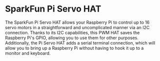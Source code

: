 <!--
---
name: Pi Servo HAT
class: board
type: io,motor
formfactor: pHAT
manufacturer: SparkFun
description: 16-channel, 12-bit PWM Controller
url: https://www.sparkfun.com/products/14328
github: https://github.com/sparkfun/Pi_Servo_Hat
schematic: https://cdn.sparkfun.com/assets/1/a/1/6/3/PI_Servo_Shield_v10.pdf
buy: https://www.sparkfun.com/products/14328
image: 'sparkfun-pi-servo-hat.png'
pincount: 40
eeprom: no
power:
  '1':
  '2':
  '4':
  '17':
ground:
  '6':
  '9':
  '14':
  '20':
  '30':
  '34':
  '39':
pin:
  '3':
    mode: i2c
  '5':
    mode: i2c
  '8':
    mode: uart
  '10':
    mode: uart
i2c:
  '0x40':
    name: PCA9685
    device: PCA9685
-->
# SparkFun Pi Servo HAT

The SparkFun Pi Servo HAT allows your Raspberry Pi to control up to 16 servo motors in a straightforward and uncomplicated manner via an I2C connection. Thanks to its I2C capabilities, this PWM HAT saves the Raspberry Pi's GPIO, allowing you to use them for other purposes. Additionally, the Pi Servo HAT adds a serial terminal connection, which will allow you to bring up a Raspberry Pi without having to hook it up to a monitor and keyboard.

